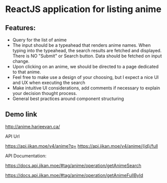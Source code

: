 # ReactJS application for listing anime

## Features:

- Query for the list of anime
- The input should be a typeahead that renders anime names. When typing into the typeahead, the search results are fetched and displayed. There is NO "Submit" or Search button. Data should be fetched on input change.
- Upon clicking on an anime, we should be directed to a page dedicated to that anime.
- Feel free to make use a design of your choosing, but I expect a nice UI and UX when executing the search
- Make intuitive UI considerations, add comments if necessary to explain your decision thought process.
- General best practices around component structuring

## Demo link
http://anime.harjeevan.ca/

API Url

https://api.jikan.moe/v4/anime?q= https://api.jikan.moe/v4/anime/{id}/full

API Documentation: 

https://docs.api.jikan.moe/#tag/anime/operation/getAnimeSearch 

https://docs.api.jikan.moe/#tag/anime/operation/getAnimeFullById
